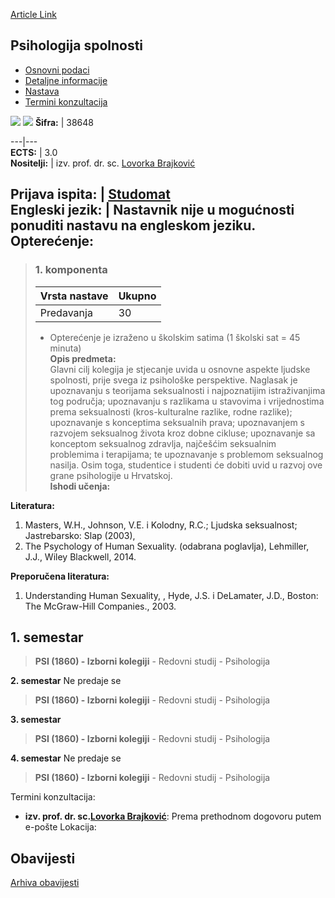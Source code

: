[Article Link](https://www.fhs.hr/predmet/psispo_a)

## Psihologija spolnosti
  * [Osnovni podaci](https://www.fhs.hr/predmet/psispo_a#v1id-904863_506219_1_0 "Osnovni podaci")
  * [Detaljne informacije](https://www.fhs.hr/predmet/psispo_a#v1id-904863_506219_1_1 "Detaljne informacije")
  * [Nastava](https://www.fhs.hr/predmet/psispo_a#v1id-904863_506219_1_2 "Nastava")
  * [Termini konzultacija](https://www.fhs.hr/predmet/psispo_a#v1id-904863_506219_1_3 "Termini konzultacija")


[![](https://www.fhs.hr/img/flags/gif/hr.gif)](https://www.fhs.hr/predmet/psispo_a) [![](https://www.fhs.hr/img/flags/gif/gb.gif)](https://www.fhs.hr/en/course/pos)
**Šifra:** |  38648  
  
---|---  
**ECTS:** |  3.0   
**Nositelji:** |  izv. prof. dr. sc. [Lovorka Brajković](https://www.fhs.hr/djelatnik/lovorka.brajkovic)   
  
**Prijava ispita:** |  [Studomat](http://www.isvu.hr/studomat)  
**Engleski jezik:** |  Nastavnik nije u mogućnosti ponuditi nastavu na engleskom jeziku.   
**Opterećenje:**  
---  
> ### 1. komponenta
> | Vrsta nastave | Ukupno  
> ---|---  
> Predavanja | 30  
> * Opterećenje je izraženo u školskim satima (1 školski sat = 45 minuta)   
**Opis predmeta:**  
> Glavni cilj kolegija je stjecanje uvida u osnovne aspekte ljudske spolnosti, prije svega iz psihološke perspektive. Naglasak je upoznavanju s teorijama seksualnosti i najpoznatijim istraživanjima tog područja; upoznavanju s razlikama u stavovima i vrijednostima prema seksualnosti (kros-kulturalne razlike, rodne razlike); upoznavanje s konceptima seksualnih prava; upoznavanjem s razvojem seksualnog života kroz dobne cikluse; upoznavanje sa konceptom seksualnog zdravlja, najčešćim seksualnim problemima i terapijama; te upoznavanje s problemom seksualnog nasilja. Osim toga, studentice i studenti će dobiti uvid u razvoj ove grane psihologije u Hrvatskoj.  
**Ishodi učenja:**  

  
**Literatura:**  
  1. Masters, W.H., Johnson, V.E. i Kolodny, R.C.; Ljudska seksualnost; Jastrebarsko: Slap (2003), 
  2. The Psychology of Human Sexuality. (odabrana poglavlja), Lehmiller, J.J., Wiley Blackwell, 2014. 

  
**Preporučena literatura:**  
  1. Understanding Human Sexuality, , Hyde, J.S. i DeLamater, J.D., Boston: The McGraw-Hill Companies., 2003.

  
**1. semestar**  
---  
> **PSI (1860) - Izborni kolegiji** - Redovni studij - Psihologija  
>   
  
**2. semestar** Ne predaje se  
> **PSI (1860) - Izborni kolegiji** - Redovni studij - Psihologija  
>   
  
**3. semestar**  
> **PSI (1860) - Izborni kolegiji** - Redovni studij - Psihologija  
>   
  
**4. semestar** Ne predaje se  
> **PSI (1860) - Izborni kolegiji** - Redovni studij - Psihologija  
>   
Termini konzultacija: 
  * **izv. prof. dr. sc.[Lovorka Brajković](https://www.fhs.hr/djelatnik/lovorka.brajkovic)**: 
Prema prethodnom dogovoru putem e-pošte
Lokacija: 


## Obavijesti
[Arhiva obavijesti](https://www.fhs.hr/predmet/psispo_a?@=20rce#news_109864 "Arhiva obavijesti")
